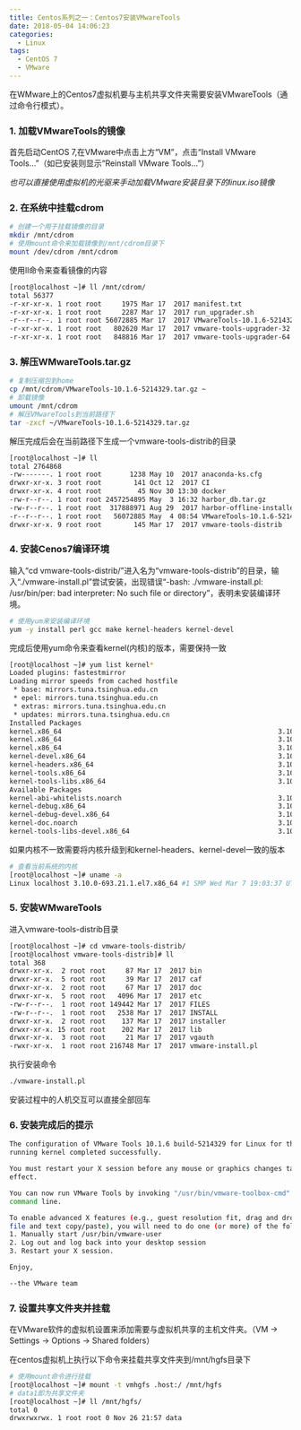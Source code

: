 ```yaml
---
title: Centos系列之一：Centos7安装VMwareTools
date: 2018-05-04 14:06:23
categories:
  - Linux
tags:
  - CentOS 7
  - VMware
---
```

在WMware上的Centos7虚拟机要与主机共享文件夹需要安装VMwareTools（通过命令行模式）。

<!-- more -->

### 1. 加载VMwareTools的镜像
首先启动CentOS 7,在VMware中点击上方“VM”，点击“Install VMware Tools...”（如已安装则显示“Reinstall VMware Tools...”）

*也可以直接使用虚拟机的光驱来手动加载VMware安装目录下的linux.iso镜像*
### 2. 在系统中挂载cdrom
```bash
# 创建一个用于挂载镜像的目录
mkdir /mnt/cdrom
# 使用mount命令来加载镜像到/mnt/cdrom目录下
mount /dev/cdrom /mnt/cdrom
```
使用ll命令来查看镜像的内容
```bash
[root@localhost ~]# ll /mnt/cdrom/
total 56377
-r-xr-xr-x. 1 root root     1975 Mar 17  2017 manifest.txt
-r-xr-xr-x. 1 root root     2287 Mar 17  2017 run_upgrader.sh
-r--r--r--. 1 root root 56072885 Mar 17  2017 VMwareTools-10.1.6-5214329.tar.gz
-r-xr-xr-x. 1 root root   802620 Mar 17  2017 vmware-tools-upgrader-32
-r-xr-xr-x. 1 root root   848816 Mar 17  2017 vmware-tools-upgrader-64
```
### 3. 解压WMwareTools.tar.gz
```bash
# 复制压缩包到home
cp /mnt/cdrom/VMwareTools-10.1.6-5214329.tar.gz ~
# 卸载镜像
umount /mnt/cdrom
# 解压VMwareTools到当前路径下
tar -zxcf ~/VMwareTools-10.1.6-5214329.tar.gz
```
解压完成后会在当前路径下生成一个vmware-tools-distrib的目录
```bash
[root@localhost ~]# ll
total 2764868
-rw-------. 1 root root       1238 May 10  2017 anaconda-ks.cfg
drwxr-xr-x. 3 root root        141 Oct 12  2017 CI
drwxr-xr-x. 4 root root         45 Nov 30 13:30 docker
-rw-r--r--. 1 root root 2457254895 May  3 16:32 harbor_db.tar.gz
-rw-r--r--. 1 root root  317888971 Aug 29  2017 harbor-offline-installer-0.5.0.tgz
-r--r--r--. 1 root root   56072885 May  4 08:54 VMwareTools-10.1.6-5214329.tar.gz
drwxr-xr-x. 9 root root        145 Mar 17  2017 vmware-tools-distrib
```
### 4. 安装Cenos7编译环境
输入“cd vmware-tools-distrib/”进入名为“vmware-tools-distrib”的目录，输入“./vmware-install.pl”尝试安装，出现错误“-bash: ./vmware-install.pl: /usr/bin/per: bad interpreter: No such file or directory”，表明未安装编译环境。
```bash
# 使用yum来安装编译环境
yum -y install perl gcc make kernel-headers kernel-devel
```
完成后使用yum命令来查看kernel(内核)的版本，需要保持一致
```bash
[root@localhost ~]# yum list kernel*
Loaded plugins: fastestmirror
Loading mirror speeds from cached hostfile
 * base: mirrors.tuna.tsinghua.edu.cn
 * epel: mirrors.tuna.tsinghua.edu.cn
 * extras: mirrors.tuna.tsinghua.edu.cn
 * updates: mirrors.tuna.tsinghua.edu.cn
Installed Packages
kernel.x86_64                                                      3.10.0-514.el7                                          @anaconda
kernel.x86_64                                                      3.10.0-514.16.1.el7                                     @updates
kernel.x86_64                                                      3.10.0-693.21.1.el7                                     @updates
kernel-devel.x86_64                                                3.10.0-693.21.1.el7                                     @updates
kernel-headers.x86_64                                              3.10.0-693.21.1.el7                                     @updates
kernel-tools.x86_64                                                3.10.0-693.21.1.el7                                     @updates
kernel-tools-libs.x86_64                                           3.10.0-693.21.1.el7                                     @updates
Available Packages
kernel-abi-whitelists.noarch                                       3.10.0-693.21.1.el7                                     updates
kernel-debug.x86_64                                                3.10.0-693.21.1.el7                                     updates
kernel-debug-devel.x86_64                                          3.10.0-693.21.1.el7                                     updates
kernel-doc.noarch                                                  3.10.0-693.21.1.el7                                     updates
kernel-tools-libs-devel.x86_64                                     3.10.0-693.21.1.el7                                     updates
```
如果内核不一致需要将内核升级到和kernel-headers、kernel-devel一致的版本
```bash
# 查看当前系统的内核
[root@localhost ~]# uname -a
Linux localhost 3.10.0-693.21.1.el7.x86_64 #1 SMP Wed Mar 7 19:03:37 UTC 2018 x86_64 x86_64 x86_64 GNU/Linux
```
### 5. 安装WMwareTools
进入vmware-tools-distrib目录
```bash
[root@localhost ~]# cd vmware-tools-distrib/
[root@localhost vmware-tools-distrib]# ll
total 368
drwxr-xr-x.  2 root root     87 Mar 17  2017 bin
drwxr-xr-x.  5 root root     39 Mar 17  2017 caf
drwxr-xr-x.  2 root root     67 Mar 17  2017 doc
drwxr-xr-x.  5 root root   4096 Mar 17  2017 etc
-rw-r--r--.  1 root root 149442 Mar 17  2017 FILES
-rw-r--r--.  1 root root   2538 Mar 17  2017 INSTALL
drwxr-xr-x.  2 root root    137 Mar 17  2017 installer
drwxr-xr-x. 15 root root    202 Mar 17  2017 lib
drwxr-xr-x.  3 root root     21 Mar 17  2017 vgauth
-rwxr-xr-x.  1 root root 216748 Mar 17  2017 vmware-install.pl
```
执行安装命令
```bash
./vmware-install.pl
```
安装过程中的人机交互可以直接全部回车
### 6. 安装完成后的提示
```bash
The configuration of VMware Tools 10.1.6 build-5214329 for Linux for this
running kernel completed successfully.

You must restart your X session before any mouse or graphics changes take
effect.

You can now run VMware Tools by invoking "/usr/bin/vmware-toolbox-cmd" from the
command line.

To enable advanced X features (e.g., guest resolution fit, drag and drop, and
file and text copy/paste), you will need to do one (or more) of the following:
1. Manually start /usr/bin/vmware-user
2. Log out and log back into your desktop session
3. Restart your X session.

Enjoy,

--the VMware team
```
### 7. 设置共享文件夹并挂载
在VMware软件的虚拟机设置来添加需要与虚拟机共享的主机文件夹。（VM -> Settings -> Options -> Shared folders）

在centos虚拟机上执行以下命令来挂载共享文件夹到/mnt/hgfs目录下
```bash
# 使用mount命令进行挂载
[root@localhost ~]# mount -t vmhgfs .host:/ /mnt/hgfs
# data1即为共享文件夹
[root@localhost ~]# ll /mnt/hgfs/
total 0
drwxrwxrwx. 1 root root 0 Nov 26 21:57 data
```